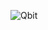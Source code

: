 ![Qbit](https://github.com/Fitarozz/Qbit-test/assets/73397407/afc0260c-1462-4f51-ab08-da3c9c420e81)

